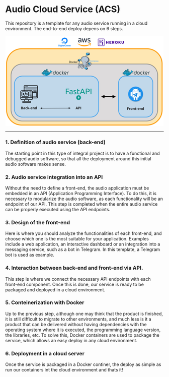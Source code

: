 # Audio Cloud Service (ACS)

This repository is a template for any audio service running in a cloud environment. The end-to-end deploy depens on 6 steps.

<img src="imgs/end-to-end.jpg" alt="End-to-end diagram">


---

### **1. Definition of audio service (back-end)**

The starting point in this type of integral project is to have a functional and debugged audio software, so that all the deployment around this initial audio software makes sense.

### **2. Audio service integration into an API**
Without the need to define a front-end, the audio application must be embedded in an API (Application Programming Interface). To do this, it is necessary to modularize the audio software, as each functionality will be an endpoint of our API. This step is completed when the entire audio service can be properly executed using the API endpoints.

### **3. Design of the front-end**
Here is where you should analyze the functionalities of each front-end, and choose which one is the most suitable for your application. Examples include a web application, an interactive dashboard or an integration into a messaging service, such as a bot in Telegram. In this template, a Telegram bot is used as example.

### **4. Interaction between back-end and front-end via API.**
This step is where we connect the necessary API endpoints with each front-end component. Once this is done, our service is ready to be packaged and deployed in a cloud environment.

### **5. Conteinerization with Docker**
Up to the previous step, although one may think that the product is finished, it is still difficult to migrate to other environments, and much less is it a product that can be delivered without having dependencies with the operating system where it is executed, the programming language version, the libraries, etc. To solve this, Docker containers are used to package the service, which allows an easy deploy in any cloud environment.

### **6. Deployment in a cloud server**
Once the service is packaged in a Docker continer, the deploy as simple as run our containers int the cloud environment and thats it!